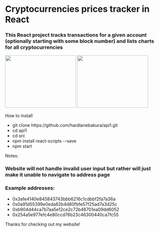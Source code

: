 # Cryptocurrencies prices tracker in React

### This React project tracks transactions for a given account (optionally starting with some block number) and lists charts for all cryptocurrencies

<img src = "https://user-images.githubusercontent.com/74912567/179475684-d560a3b2-fdc9-4b9d-978c-9d0f8b04fb83.png" height = "170" width = "230" >
<img src = "https://user-images.githubusercontent.com/74912567/179476580-6359475a-63ab-4167-a090-e414bd7da324.png" height = "170" width = "230" >

How to install
<ul>
    <li>git clone https://github.com/hardlanebakura/api1.git</li>
    <li>cd api1</li>
    <li>cd src</li>
    <li>npm install react-scripts --save</li>
    <li>npm start</li>
</ul>

Notes:
### Website will not handle invalid user input but rather will just make it unable to navigate to address page</li>
### Example addresses:

<ul>
    <li>0x3afe4140e845843743bbb6216c1cdbbf2fa7a36a</li>
    <li>0x0a91d55399e0eda82b4d80fbfe57f25ad7a3d25c</li>
    <li>0xb904d44ca7b7aa5e12ce2c72b48701ea09dd6052</li>
    <li>0x254a5e977efc4e80ccd76b23c46300440ca7fc55</li>
</ul>

Thanks for checking out my website!

